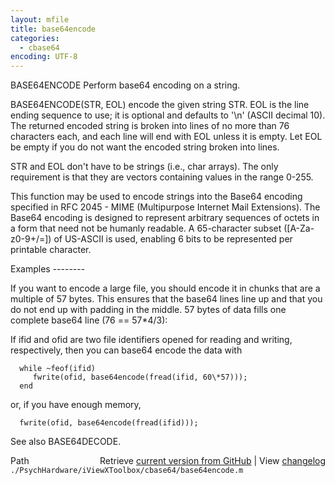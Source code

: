 ```yaml
---
layout: mfile
title: base64encode
categories:
  - cbase64
encoding: UTF-8
---
```


BASE64ENCODE Perform base64 encoding on a string.

   BASE64ENCODE(STR, EOL) encode the given string STR.  EOL is the line ending
   sequence to use; it is optional and defaults to '\\n' (ASCII decimal 10).
   The returned encoded string is broken into lines of no more than 76
   characters each, and each line will end with EOL unless it is empty.  Let
   EOL be empty if you do not want the encoded string broken into lines.

   STR and EOL don't have to be strings (i.e., char arrays).  The only
   requirement is that they are vectors containing values in the range 0-255.

   This function may be used to encode strings into the Base64 encoding
   specified in RFC 2045 - MIME (Multipurpose Internet Mail Extensions).  The
   Base64 encoding is designed to represent arbitrary sequences of octets in a
   form that need not be humanly readable.  A 65-character subset
   ([A-Za-z0-9+/=]) of US-ASCII is used, enabling 6 bits to be represented per
   printable character.

   Examples
   \--------

   If you want to encode a large file, you should encode it in chunks that are
   a multiple of 57 bytes.  This ensures that the base64 lines line up and
   that you do not end up with padding in the middle.  57 bytes of data fills
   one complete base64 line (76 == 57\*4/3):

   If ifid and ofid are two file identifiers opened for reading and writing,
   respectively, then you can base64 encode the data with

      while ~feof(ifid)
         fwrite(ofid, base64encode(fread(ifid, 60\*57)));
      end

   or, if you have enough memory,

      fwrite(ofid, base64encode(fread(ifid)));

   See also BASE64DECODE.


<div class="code_header" style="text-align:right;">
  <span style="float:left;">Path&nbsp;&nbsp;</span> <span class="counter">Retrieve <a href=
  "https://raw.github.com/Psychtoolbox-3/Psychtoolbox-3/beta/./PsychHardware/iViewXToolbox/cbase64/base64encode.m">current version from GitHub</a> | View <a href=
  "https://github.com/Psychtoolbox-3/Psychtoolbox-3/commits/beta/./PsychHardware/iViewXToolbox/cbase64/base64encode.m">changelog</a></span>
</div>
<div class="code">
  <code>./PsychHardware/iViewXToolbox/cbase64/base64encode.m</code>
</div>
